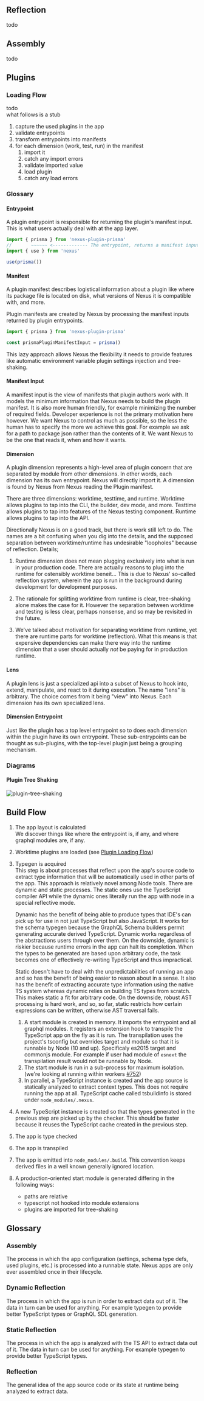 ## Reflection

todo

## Assembly

todo

## Plugins

### Loading Flow

todo  
what follows is a stub

1. capture the used plugins in the app
1. validate entrypoints
1. transform entrypoints into manifests
1. for each dimension (work, test, run) in the manifest
   1. import it
   1. catch any import errors
   1. validate imported value
   1. load plugin
   1. catch any load errors

### Glossary

#### Entrypoint

A plugin entrypoint is responsible for returning the plugin's manifest input. This is what users actually deal with at the app layer.

```ts
import { prisma } from 'nexus-plugin-prisma'
//       ~~~~~~ <------------- The entrypoint, returns a manifest input
import { use } from 'nexus'

use(prisma())
```

#### Manifest

A plugin manifest describes logistical information about a plugin like where its package file is located on disk, what versions of Nexus it is compatible with, and more.

Plugin manifests are created by Nexus by processing the manifest inputs returned by plugin entrypoints.

```ts
import { prisma } from 'nexus-plugin-prisma'

const prismaPluginManifestInput = prisma()
```

This lazy approach allows Nexus the flexibility it needs to provide features like automatic environment variable plugin settings injection and tree-shaking.

#### Manifest Input

A manifest input is the view of manifests that plugin authors work with. It models the minimum information that Nexus needs to build the plugin manifest. It is also more human friendly, for example minimizing the number of required fields. Developer experience is not the primary motivation here however. We want Nexus to control as much as possible, so the less the human has to specify the more we achieve this goal. For example we ask for a path to package json rather than the contents of it. We want Nexus to be the one that reads it, when and how it wants.

#### Dimension

A plugin dimension represents a high-level area of plugin concern that are separated by module from other dimensions. In other words, each dimension has its own entrypoint. Nexus will directly import it. A dimension is found by Nexus from Nexus reading the Plugin manifest.

There are three dimensions: worktime, testtime, and runtime. Worktime allows plugins to tap into the CLI, the builder, dev mode, and more. Testtime allows plugins to tap into features of the Nexus testing component. Runtime allows plugins to tap into the API.

Directionally Nexus is on a good track, but there is work still left to do. The names are a bit confusing when you dig into the details, and the supposed separation between worktime/runtime has undesirable "loopholes" because of reflection. Details;

1.  Runtime dimension does not mean plugging exclusively into what is run in your production code. There are actually reasons to plug into the runtime for ostensibly worktime beneit... This is due to Nexus' so-called reflection system, wherein the app is run in the background during development for development purposes.

2.  The rationale for splitting worktime from runtime is clear, tree-shaking alone makes the case for it. However the separation between worktime and testing is less clear, perhaps nonsense, and so may be revisited in the future.

3.  We've talked about motivation for separating worktime from runtime, yet there are runtime parts for worktime (reflection). What this means is that expensive dependencies can make there way into the runtime dimension that a user should actually _not_ be paying for in production runtime.

#### Lens

A plugin lens is just a specialized api into a subset of Nexus to hook into, extend, manipulate, and react to it during execution. The name "lens" is arbitrary. The choice comes from it being "view" into Nexus. Each dimension has its own specialized lens.

#### Dimension Entrypoint

Just like the plugin has a top level entrypoint so to does each dimension within the plugin have its own entrypoint. These sub-entrypoints can be thought as sub-plugins, with the top-level plugin just being a grouping mechanism.

### Diagrams

#### Plugin Tree Shaking

![plugin-tree-shaking](https://dsc.cloud/661643/plugin-tree-shaking.png)

## Build Flow

1. The app layout is calculated  
   We discover things like where the entrypoint is, if any, and where graphql modules are, if any.
1. Worktime plugins are loaded (see [Plugin Loading Flow](#plugin-loading-flow))
1. Typegen is acquired  
   This step is about processes that reflect upon the app's source code to extract type information that will be automatically used in other parts of the app. This approach is relatively novel among Node tools. There are dynamic and static processes. The static ones use the TypeScript compiler API while the dynamic ones literally run the app with node in a special reflective mode.

   Dynamic has the benefit of being able to produce types that IDE's can pick up for use in not just TypeScript but also JavaScript. It works for the schema typegen because the GraphQL Schema builders permit generating accurate derived TypeScript. Dynamic works regardless of the abstractions users through over them. On the downside, dynamic is riskier because runtime errors in the app can halt its completion. When the types to be generated are based upon arbitrary code, the task becomes one of effectively re-writing TypeScript and thus impractical.

   Static doesn't have to deal with the unpredictabilities of running an app and so has the benefit of being easier to reason about in a sense. It also has the benefit of extracting accurate type information using the native TS system whereas dynamic relies on building TS types from scratch. This makes static a fit for arbitrary code. On the downside, robust AST processing is hard work, and so, so far, static restricts how certain expressions can be written, otherwise AST traversal fails.

   1. A start module is created in memory. It imports the entrypoint and all graphql modules. It registers an extension hook to transpile the TypeScript app on the fly as it is run. The transpilation uses the project's tsconfig but overrides target and module so that it is runnable by Node (10 and up). Specificaly es2015 target and commonjs module. For example if user had module of `esnext` the transpilation result would not be runnable by Node.
   1. The start module is run in a sub-process for maximum isolation. (we're looking at running within workers [#752](https://github.com/graphql-nexus/nexus/issues/752))
   1. In parallel, a TypeScript instance is created and the app source is statically analyzed to extract context types. This does not require running the app at all. TypeScript cache called tsbuildinfo is stored under `node_modules/.nexus`.

1. A new TypeScript instance is created so that the types generated in the previous step are picked up by the checker. This should be faster because it reuses the TypeScript cache created in the previous step.
1. The app is type checked
1. The app is transpiled
1. The app is emitted into `node_modules/.build`. This convention keeps derived files in a well known generally ignored location.
1. A production-oriented start module is generated differing in the following ways:
   - paths are relative
   - typescript not hooked into module extensions
   - plugins are imported for tree-shaking

## Glossary

### Assembly

The process in which the app configuration (settings, schema type defs, used plugins, etc.) is processed into a runnable state. Nexus apps are only ever assembled once in their lifecycle.

### Dynamic Reflection

The process in which the app is run in order to extract data out of it. The data in turn can be used for anything. For example typegen to provide better TypeScript types or GraphQL SDL generation.

### Static Reflection

The process in which the app is analyzed with the TS API to extract data out of it. The data in turn can be used for anything. For example typegen to provide better TypeScript types.

### Reflection

The general idea of the app source code or its state at runtime being analyzed to extract data.
